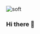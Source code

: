 <!--
**gilyeon12/gilyeon12** is a ✨ _special_ ✨ repository because its `README.md` (this file) appears on your GitHub profile.

Here are some ideas to get you started:

- 🔭 I’m currently working on ...
- 🌱 I’m currently learning ...
- 👯 I’m looking to collaborate on ...
- 🤔 I’m looking for help with ...
- 💬 Ask me about ...
- 📫 How to reach me: ...
- 😄 Pronouns: ...
- ⚡ Fun fact: ...
-->

![soft](https://capsule-render.vercel.app/api?type=soft&color=auto&text=Study%20With%20Me!&fontSize=50&animation=twinkling)

### Hi there 👋
